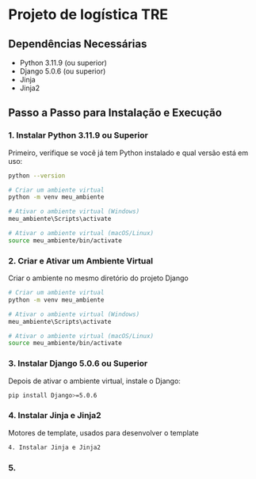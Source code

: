 # Projeto de logística TRE

## Dependências Necessárias

- Python 3.11.9 (ou superior)
- Django 5.0.6 (ou superior)
- Jinja
- Jinja2

## Passo a Passo para Instalação e Execução

### 1. Instalar Python 3.11.9 ou Superior

Primeiro, verifique se você já tem Python instalado e qual versão está em uso:

```sh
python --version

# Criar um ambiente virtual
python -m venv meu_ambiente

# Ativar o ambiente virtual (Windows)
meu_ambiente\Scripts\activate

# Ativar o ambiente virtual (macOS/Linux)
source meu_ambiente/bin/activate
```
### 2. Criar e Ativar um Ambiente Virtual
Criar o ambiente no mesmo diretório do projeto Django
```sh
# Criar um ambiente virtual
python -m venv meu_ambiente

# Ativar o ambiente virtual (Windows)
meu_ambiente\Scripts\activate

# Ativar o ambiente virtual (macOS/Linux)
source meu_ambiente/bin/activate
```
### 3. Instalar Django 5.0.6 ou Superior
Depois de ativar o ambiente virtual, instale o Django:

```sh
pip install Django>=5.0.6
```

### 4. Instalar Jinja e Jinja2
Motores de template, usados para desenvolver o template
```sh
4. Instalar Jinja e Jinja2
```

### 5.
